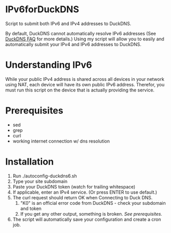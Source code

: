 # IPv6forDuckDNS
Script to submit both IPv6 and IPv4 addresses to DuckDNS.

By default, DuckDNS cannot automatically resolve IPv6 addresses (See [DuckDNS FAQ](https://www.duckdns.org/faqs.jsp) for more details.) Using my script will allow you to easily and automatically submit your IPv4 and IPv6 addresses to DuckDNS.

# Understanding IPv6
While your public IPv4 address is shared across all devices in your network using NAT, each device will have its own public IPv6 address. Therefor, you must run this script on the device that is actually providing the service.

# Prerequisites
* sed
* grep
* curl
* working internet connection w/ dns resolution

# Installation
1. Run ./autoconfig-duckdns6.sh
1. Type your site subdomain
1. Paste your DuckDNS token (watch for trailing whitespace)
1. If applicable, enter an IPv4 service. (Or press ENTER to use default.)
1. The curl request should return OK when Connecting to Duck DNS.
   1.  "K0" is an official error code from DuckDNS - check your subdomain and token
   1. If you get any other output, something is broken. *See prerequisites.*
1. The script will automatically save your configuration and create a cron job.
